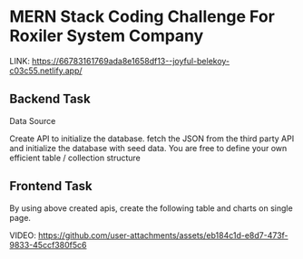 # MERN Stack Coding Challenge For Roxiler System Company
LINK: https://66783161769ada8e1658df13--joyful-belekoy-c03c55.netlify.app/
## Backend Task
Data Source

Create API to initialize the database. fetch the JSON from the third party API and
initialize the database with seed data. You are free to define your own efficient table /
collection structure

## Frontend Task
By using above created apis, create the following table and charts on single page.

VIDEO: https://github.com/user-attachments/assets/eb184c1d-e8d7-473f-9833-45ccf380f5c6

 
 





